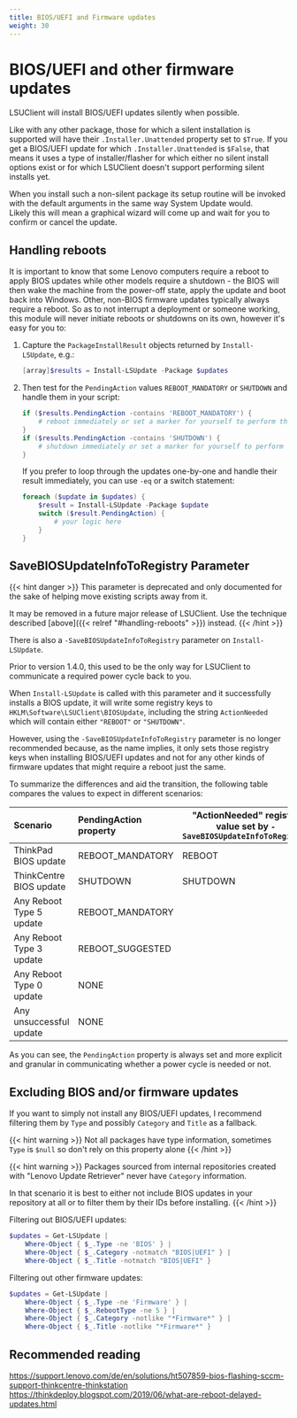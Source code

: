 ```yaml
---
title: BIOS/UEFI and Firmware updates
weight: 30
---
```


# BIOS/UEFI and other firmware updates

LSUClient will install BIOS/UEFI updates silently when possible.

Like with any other package, those for which a silent installation is supported will have their
`.Installer.Unattended` property set to `$True`. If you get a BIOS/UEFI update for which
`.Installer.Unattended` is `$False`, that means it uses a type of installer/flasher for which
either no silent install options exist or for which LSUClient doesn't support performing silent installs yet.

When you install such a non-silent package its setup routine will be invoked with the default arguments in the same way System Update would.  
Likely this will mean a graphical wizard will come up and wait for you to confirm or cancel the update.

## Handling reboots

It is important to know that some Lenovo computers require a reboot to apply BIOS updates
while other models require a shutdown - the BIOS will then wake the machine from the power-off state,
apply the update and boot back into Windows. Other, non-BIOS firmware updates typically always require a reboot.
So as to not interrupt a deployment or someone working, this module will never initiate reboots
or shutdowns on its own, however it's easy for you to:

1. Capture the `PackageInstallResult` objects returned by `Install-LSUpdate`, e.g.:

    ```powershell
    [array]$results = Install-LSUpdate -Package $updates
    ```

2. Then test for the `PendingAction` values `REBOOT_MANDATORY` or `SHUTDOWN` and handle them in your script:
    ```powershell
    if ($results.PendingAction -contains 'REBOOT_MANDATORY') {
        # reboot immediately or set a marker for yourself to perform the reboot shortly
    }
    if ($results.PendingAction -contains 'SHUTDOWN') {
        # shutdown immediately or set a marker for yourself to perform the shutdown shortly
    }
    ```
    If you prefer to loop through the updates one-by-one and handle their result immediately, you can use `-eq` or a switch statement:
    ```powershell
    foreach ($update in $updates) {
        $result = Install-LSUpdate -Package $update
        switch ($result.PendingAction) {
            # your logic here
        }
    }
    ```

## SaveBIOSUpdateInfoToRegistry Parameter

{{< hint danger >}}
This parameter is deprecated and only documented for the sake of helping move existing scripts away from it.

It may be removed in a future major release of LSUClient. Use the technique described [above]({{< relref "#handling-reboots" >}}) instead.
{{< /hint >}}

There is also a `-SaveBIOSUpdateInfoToRegistry` parameter on `Install-LSUpdate`.

Prior to version 1.4.0, this used to be the only way for LSUClient to communicate a required power cycle back to you. 

When `Install-LSUpdate` is called with this parameter and it successfully installs a BIOS update,
it will write some registry keys to `HKLM\Software\LSUClient\BIOSUpdate`, including the string
`ActionNeeded` which will contain either `"REBOOT"` or `"SHUTDOWN"`.

However, using the `-SaveBIOSUpdateInfoToRegistry` parameter is no longer recommended because,
as the name implies, it only sets those registry keys when installing BIOS/UEFI updates and not
for any other kinds of firmware updates that might require a reboot just the same.

To summarize the differences and aid the transition, the following table compares the values
to expect in different scenarios:

  | Scenario                 | PendingAction property | "ActionNeeded" registry value set by `-SaveBIOSUpdateInfoToRegistry` |
  |:-------------------------|:-----------------------|-------------------|
  | ThinkPad BIOS update     | REBOOT_MANDATORY       | REBOOT            |
  | ThinkCentre BIOS update  | SHUTDOWN               | SHUTDOWN          |
  | Any Reboot Type 5 update | REBOOT_MANDATORY       |                   |
  | Any Reboot Type 3 update | REBOOT_SUGGESTED       |                   |
  | Any Reboot Type 0 update | NONE                   |                   |
  | Any unsuccessful update  | NONE                   |                   |

As you can see, the `PendingAction` property is always set and more explicit and granular in communicating whether a power cycle is needed or not.

## Excluding BIOS and/or firmware updates

If you want to simply not install any BIOS/UEFI updates, I recommend filtering them by `Type` and possibly `Category` and `Title` as a fallback.

{{< hint warning >}}
Not all packages have type information, sometimes `Type` is `$null` so don't rely on this property alone
{{< /hint >}}

{{< hint warning >}}
Packages sourced from internal repositories created with "Lenovo Update Retriever" never have `Category` information.

In that scenario it is best to either not include BIOS updates in your repository at all or to filter them by their IDs before installing.
{{< /hint >}}

Filtering out BIOS/UEFI updates:

```powershell
$updates = Get-LSUpdate |
    Where-Object { $_.Type -ne 'BIOS' } |
    Where-Object { $_.Category -notmatch "BIOS|UEFI" } |
    Where-Object { $_.Title -notmatch "BIOS|UEFI" }
```
Filtering out other firmware updates:
```powershell
$updates = Get-LSUpdate |
    Where-Object { $_.Type -ne 'Firmware' } |
    Where-Object { $_.RebootType -ne 5 } |
    Where-Object { $_.Category -notlike "*Firmware*" } |
    Where-Object { $_.Title -notlike "*Firmware*" }
```

## Recommended reading

https://support.lenovo.com/de/en/solutions/ht507859-bios-flashing-sccm-support-thinkcentre-thinkstation  
https://thinkdeploy.blogspot.com/2019/06/what-are-reboot-delayed-updates.html
